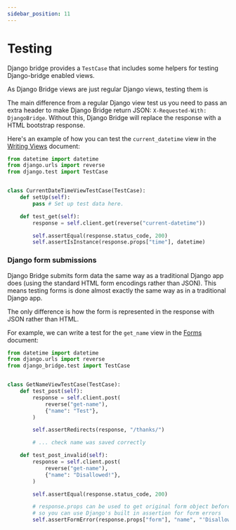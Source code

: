 ```yaml
---
sidebar_position: 11
---
```


# Testing

Django bridge provides a ``TestCase`` that includes some helpers for testing Django-bridge enabled views.

As Django Bridge views are just regular Django views, testing them is

The main difference from a regular Django view test us you need to pass an extra header to make Django Bridge return JSON: ``X-Requested-With: DjangoBridge``. Without this, Django Bridge will replace the response with a HTML bootstrap response.

Here's an example of how you can test the ``current_datetime`` view in the [Writing Views](/docs/views) document:

```python
from datetime import datetime
from django.urls import reverse
from django.test import TestCase


class CurrentDateTimeViewTestCase(TestCase):
    def setUp(self):
        pass # Set up test data here.

    def test_get(self):
        response = self.client.get(reverse("current-datetime"))

        self.assertEqual(response.status_code, 200)
        self.assertIsInstance(response.props["time"], datetime)
```

### Django form submissions

Django Bridge submits form data the same way as a traditional Django app does (using the standard HTML form encodings rather than JSON).
This means testing forms is done almost exactly the same way as in a traditional Django app.

The only difference is how the form is represented in the response with JSON rather than HTML.

For example, we can write a test for the ``get_name`` view in the [Forms](/docs/forms) document:

```python
from datetime import datetime
from django.urls import reverse
from django_bridge.test import TestCase


class GetNameViewTestCase(TestCase):
    def test_post(self):
        response = self.client.post(
            reverse("get-name"),
            {"name": "Test"},
        )

        self.assertRedirects(response, "/thanks/")

        # ... check name was saved correctly

    def test_post_invalid(self):
        response = self.client.post(
            reverse("get-name"),
            {"name": "Disallowed!"},
        )

        self.assertEqual(response.status_code, 200)

        # response.props can be used to get original form object before JSON serialisation,
        # so you can use Django's built in assertion for form errors
        self.assertFormError(response.props["form"], "name", "'Disallowed!' isn't an allowed value")
```
